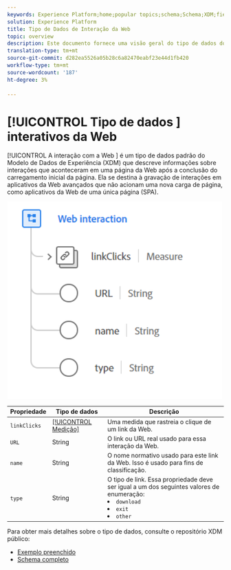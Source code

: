 ```yaml
---
keywords: Experience Platform;home;popular topics;schema;Schema;XDM;fields;schemas;interação da Web;datatype;data-type;data type;Schema;home;popular topics;;XDM;fields;fields;processors;web intervention;datatype;data-type;data type;data type;
solution: Experience Platform
title: Tipo de Dados de Interação da Web
topic: overview
description: Este documento fornece uma visão geral do tipo de dados do Experience Data Model (XDM) da interação da Web.
translation-type: tm+mt
source-git-commit: d282ea5526a05b28c6a82470eabf23e44d1fb420
workflow-type: tm+mt
source-wordcount: '187'
ht-degree: 3%

---
```



# [!UICONTROL Tipo de dados ] interativos da Web

[!UICONTROL A interação com a Web ] é um tipo de dados padrão do Modelo de Dados de Experiência (XDM) que descreve informações sobre interações que aconteceram em uma página da Web após a conclusão do carregamento inicial da página. Ela se destina à gravação de interações em aplicativos da Web avançados que não acionam uma nova carga de página, como aplicativos da Web de uma única página (SPA).

<img src="../images/data-types/web-interaction.PNG" width="500" /><br />

| Propriedade | Tipo de dados | Descrição |
| --- | --- | --- |
| `linkClicks` | [[!UICONTROL Medição]](./measure.md) | Uma medida que rastreia o clique de um link da Web. |
| `URL` | String | O link ou URL real usado para essa interação da Web. |
| `name` | String | O nome normativo usado para este link da Web. Isso é usado para fins de classificação. |
| `type` | String | O tipo de link. Essa propriedade deve ser igual a um dos seguintes valores de enumeração: <li> `download` </li> <li> `exit` </li> <li> `other` </li> |

Para obter mais detalhes sobre o tipo de dados, consulte o repositório XDM público:

* [Exemplo preenchido](https://github.com/adobe/xdm/blob/master/components/datatypes/web/webinteraction.example.1.json)
* [Schema completo](https://github.com/adobe/xdm/blob/master/components/datatypes/web/webinteraction.schema.json)